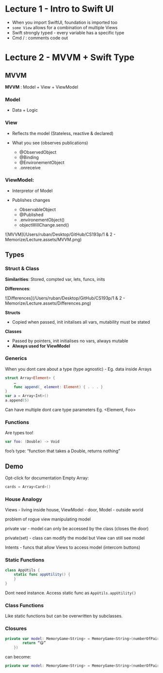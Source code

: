 # Lecture 1 - Intro to Swift UI
* When you import SwiftUI, foundation is imported too
* `some View`  allows for a combination of multiple Views
* Swift strongly typed - every variable has a specific type
* Cmd / : comments code out



# Lecture 2 - MVVM + Swift Type

## MVVM

**MVVM** : Model + View + ViewModel

### Model

* Data + Logic

### View

* Reflects the model (Stateless, reactive & declared)

* What you see (observes publications)
  * @ObservedObject
  * @Binding
  * @EnvironementObject
  * .onreceive

### ViewModel: 

* Interpretor of Model 

* Publishes changes
  * ObservableObject
  * @Published
  * .environementObject()
  * objectWillChange.send()

![MVVM](/Users/ruban/Desktop/GitHub/CS193p/1 & 2 - Memorize/Lecture.assets/MVVM.png)



## Types

### Struct & Class

**Similarities**: Stored, compted var, lets, funcs, inits

**Differences**:

![Differences](/Users/ruban/Desktop/GitHub/CS193p/1 & 2 - Memorize/Lecture.assets/Differences.png)

**Structs**

* Copied when passed, init initalises all vars, mutability must be stated

**Classes**

* Passed by pointers,  init initialises no vars, always mutable
* **Always used for ViewModel**

### Generics

When you dont care about a type (type agnostic) - Eg. data inside Arrays

```swift
struct Array<Element> {
	…
	func append(_ element: Element) { . . . }
}
var a = Array<Int>()
a.append(5)
```

Can have multiple dont care type parameters  Eg. <Element, Foo>

### Functions

Are types too!

```swift
var foo: (Double) -> Void
```

 foo’s type: “function that takes a Double, returns nothing”

## Demo 

Opt-click for documentation
Empty Array:

```swift
cards = Array<Card>()
```

### House Analogy

Views - living inside house, ViewModel - door, Model - outside world

problem of rogue view manipulating model

private var 	- model can only be accessed by the class (closes the door)

private(set) 	- class can modify the model but View can still see model

Intents 		- funcs that allow Views to access model (intercom buttons)

### Static Functions

```swift
class AppUtils {
    static func appUtility() {
    }
}
```

Dont need instance. Access static func as `AppUtils.appUtility()`

### Class Functions

Like static functions but can be overwritten by subclasses.

### Closures

```swift
private var model: MemoryGame<String> = MemoryGame<String>(numberOfPairs: 2, cardContentFactory: { (pairIndex: Int) -> String in
        return “😋”
    })
```

can become:

```swift
private var model: MemoryGame<String> = MemoryGame<String>(numberOfPairs: 2) { _ in “😋” }
```

